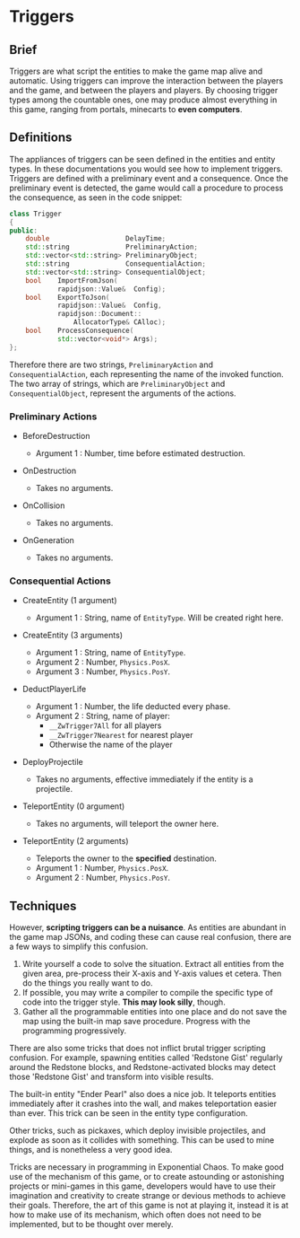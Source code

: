 
# Triggers

## Brief

Triggers are what script the entities to make the game map alive and automatic.
Using triggers can improve the interaction between the players and the game, and
between the players and players. By choosing trigger types among the countable
ones, one may produce almost everything in this game, ranging from portals,
minecarts to **even computers**.

## Definitions

The appliances of triggers can be seen defined in the entities and entity types.
In these documentations you would see how to implement triggers. Triggers are
defined with a preliminary event and a consequence. Once the preliminary event
is detected, the game would call a procedure to process the consequence, as seen
in the code snippet:

```C++
class Trigger
{
public:
    double                   DelayTime;
    std::string              PreliminaryAction;
    std::vector<std::string> PreliminaryObject;
    std::string              ConsequentialAction;
    std::vector<std::string> ConsequentialObject;
    bool    ImportFromJson(
            rapidjson::Value&  Config);
    bool    ExportToJson(
            rapidjson::Value&  Config,
            rapidjson::Document::
                AllocatorType& CAlloc);
    bool    ProcessConsequence(
            std::vector<void*> Args);
};
```

Therefore there are two strings, ```PreliminaryAction``` and ```ConsequentialAction```,
each representing the name of the invoked function. The two array of strings,
which are ```PreliminaryObject``` and ```ConsequentialObject```, represent the
arguments of the actions.

### Preliminary Actions

 * BeforeDestruction
   * Argument 1 : Number, time before estimated destruction.

 * OnDestruction
    * Takes no arguments.

 * OnCollision
    * Takes no arguments.

 * OnGeneration
    * Takes no arguments.

### Consequential Actions

 * CreateEntity (1 argument)
    * Argument 1 : String, name of ```EntityType```. Will be created right here.

 * CreateEntity (3 arguments)
    * Argument 1 : String, name of ```EntityType```.
    * Argument 2 : Number, ```Physics.PosX```.
    * Argument 3 : Number, ```Physics.PosY```.

 * DeductPlayerLife
    * Argument 1 : Number, the life deducted every phase.
    * Argument 2 : String, name of player:
       * ```__ZwTrigger7All``` for all players
       * ```__ZwTrigger7Nearest``` for nearest player
       * Otherwise the name of the player

 * DeployProjectile
    * Takes no arguments, effective immediately if the entity is a projectile.

 * TeleportEntity (0 argument)
    * Takes no arguments, will teleport the owner here.

 * TeleportEntity (2 arguments)
    * Teleports the owner to the **specified** destination.
    * Argument 1 : Number, ```Physics.PosX```.
    * Argument 2 : Number, ```Physics.PosY```.

## Techniques

However, **scripting triggers can be a nuisance**. As entities are abundant in the
game map JSONs, and coding these can cause real confusion, there are a few ways
to simplify this confusion.

 1. Write yourself a code to solve the situation. Extract all entities from the
    given area, pre-process their X-axis and Y-axis values et cetera. Then do
    the things you really want to do.
 2. If possible, you may write a compiler to compile the specific type of code
    into the trigger style. **This may look silly**, though.
 3. Gather all the programmable entities into one place and do not save the
    map using the built-in map save procedure. Progress with the programming
    progressively.

There are also some tricks that does not inflict brutal trigger scripting
confusion. For example, spawning entities called 'Redstone Gist' regularly
around the Redstone blocks, and Redstone-activated blocks may detect those
'Redstone Gist' and transform into visible results.

The built-in entity "Ender Pearl" also does a nice job. It teleports entities
immediately after it crashes into the wall, and makes teleportation easier than
ever. This trick can be seen in the entity type configuration.

Other tricks, such as pickaxes, which deploy invisible projectiles, and explode
as soon as it collides with something. This can be used to mine things, and is
nonetheless a very good idea.

Tricks are necessary in programming in Exponential Chaos. To make good use of
the mechanism of this game, or to create astounding or astonishing projects or
mini-games in this game, developers would have to use their imagination and
creativity to create strange or devious methods to achieve their goals. Therefore,
the art of this game is not at playing it, instead it is at how to make use of
its mechanism, which often does not need to be implemented, but to be thought
over merely.
